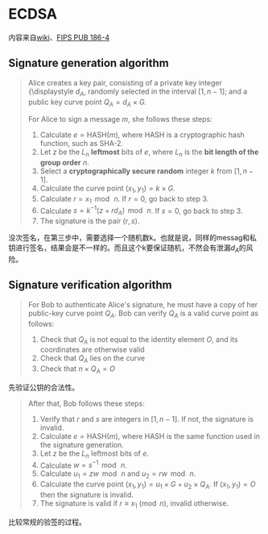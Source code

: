# ECDSA

内容来自[wiki](https://en.wikipedia.org/wiki/Elliptic_Curve_Digital_Signature_Algorithm)、[FIPS PUB 186-4](https://nvlpubs.nist.gov/nistpubs/FIPS/NIST.FIPS.186-4.pdf)

## Signature generation algorithm

> Alice creates a key pair, consisting of a private key integer {\displaystyle $d_{A}$, randomly selected in the interval ${\displaystyle [1,n-1]}$; and a public key curve point ${\displaystyle Q_{A}=d_{A}\times G}$. 
>
> For Alice to sign a message ${\displaystyle m}$, she follows these steps:
>
> 1. Calculate ${\displaystyle e={\textrm {HASH}}(m)}$, where HASH is a cryptographic hash function, such as SHA-2.
> 2. Let ${\displaystyle z}$ be the ${\displaystyle L_{n}}$ **leftmost** bits of ${\displaystyle e}$, where ${\displaystyle L_{n}}$ is the **bit length of the group order** ${\displaystyle n}$.
> 3. Select a **cryptographically secure random** integer ${\displaystyle k}$ from ${\displaystyle [1,n-1]}$.
> 4. Calculate the curve point ${\displaystyle (x_{1},y_{1})=k\times G}$.
> 5. Calculate ${\displaystyle r=x_{1}\,{\bmod {\,}}n}$. If ${\displaystyle r=0}$, go back to step 3.
> 6. Calculate ${\displaystyle s=k^{-1}(z+rd_{A})\,{\bmod {\,}}n}$. If ${\displaystyle s=0}$, go back to step 3.
> 7. The signature is the pair ${\displaystyle (r,s)}$.

没次签名，在第三步中，需要选择一个随机数k。也就是说，同样的messag和私钥进行签名，结果会是不一样的。而且这个k要保证随机，不然会有泄漏$d_A$的风险。

## Signature verification algorithm

> For Bob to authenticate Alice's signature, he must have a copy of her public-key curve point ${\displaystyle Q_{A}}$. Bob can verify ${\displaystyle Q_{A}}$ is a valid curve point as follows:
>
> 1. Check that ${\displaystyle Q_{A}}$ is not equal to the identity element ${\displaystyle O}$, and its coordinates are otherwise valid
> 2. Check that ${\displaystyle Q_{A}}$ lies on the curve
> 3. Check that ${\displaystyle n\times Q_{A}=O}$

先验证公钥的合法性。

> After that, Bob follows these steps:
>
> 1. Verify that ${\displaystyle r}$ and ${\displaystyle s}$ are integers in ${\displaystyle [1,n-1]}$. If not, the signature is invalid.
> 2. Calculate ${\displaystyle e={\textrm {HASH}}(m)}$, where HASH is the same function used in the signature generation.
> 3. Let ${\displaystyle z}$ be the ${\displaystyle L_{n}}$ leftmost bits of ${\displaystyle e}$.
> 4. Calculate ${\displaystyle w=s^{-1}\,{\bmod {\,}}n}$.
> 5. Calculate ${\displaystyle u_{1}=zw\,{\bmod {\,}}n}$ and ${\displaystyle u_{2}=rw\,{\bmod {\,}}n}$.
> 6. Calculate the curve point ${\displaystyle (x_{1},y_{1})=u_{1}\times G+u_{2}\times Q_{A}}$. If ${\displaystyle (x_{1},y_{1})=O}$ then the signature is invalid.
> 7. The signature is valid if ${\displaystyle r\equiv x_{1}{\pmod {n}}}$, invalid otherwise.

比较常规的验签的过程。